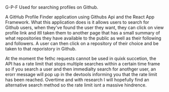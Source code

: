 G-P-F
Used for searching profiles on Github.

A GitHub Profile Finder application using Githubs Api and the React App Framework.
What this application does is it allows users to search for Github users, when they've found the user they want, they can click on view profile link and itll taken them to another page that has a small summary of what repositories they have available to the public as well as their following and followers. A user can then click on a repository of their choice and be taken to that reporistory in Github.

At the moment the fethc requests cannot be used in quixk succetion, the API has a rate limit that stops multiple searches within a certain time frame so if you search a user and then immedialty search for anothger user, an erorr message will pop up in the devtools informing you that the rate limit has been reached. Overtime and with research I will hopefully find an alternative search method so the rate limit isnt a massive hindrence.